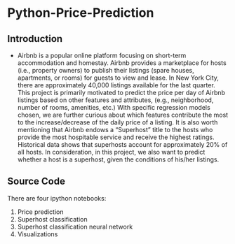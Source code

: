 # Python-Price-Prediction

## Introduction
- Airbnb is a popular online platform focusing on short-term accommodation and homestay. Airbnb provides a marketplace for hosts (i.e., property owners) to publish their listings (spare houses, apartments, or rooms) for guests to view and lease. In New York City, there are approximately 40,000 listings available for the last quarter. This project is primarily motivated to predict the price per day of Airbnb listings based on other features and attributes, (e.g., neighborhood, number of rooms, amenities, etc.) With specific regression models chosen, we are further curious about which features contribute the most to the increase/decrease of the daily price of a listing. It is also worth mentioning that Airbnb endows a “Superhost” title to the hosts who provide the most hospitable service and receive the highest ratings. Historical data shows that superhosts account for approximately 20% of all hosts. In consideration, in this project, we also want to predict whether a host is a superhost, given the conditions of his/her listings.
  
## Source Code 
There are four ipython notebooks: 
1. Price prediction
2. Superhost classification
3. Superhost classification neural network
4. Visualizations 
